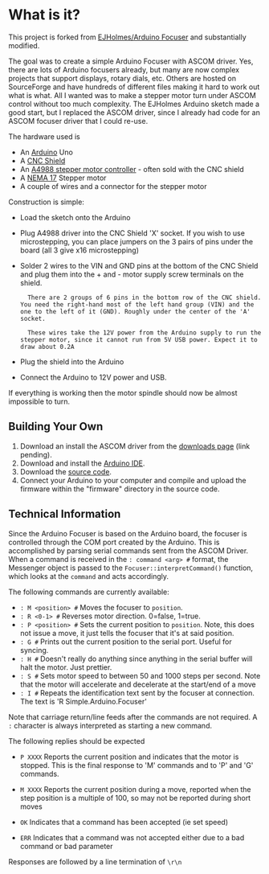 What is it?
==========

This project is forked from [EJHolmes/Arduino Focuser](http://ejholmes.github.com/2010/03/28/the-arduino-focuser.html) and substantially modified.

The goal was to create a simple Arduino Focuser with ASCOM driver. Yes, there are lots of Arduino focusers already, but many are now complex projects that support displays, rotary dials, etc. Others are hosted on SourceForge and have hundreds of different files making it hard to work out what is what. All I wanted was to make a stepper motor turn under ASCOM control without too much complexity. The EJHolmes Arduino sketch made a good start, but I replaced the ASCOM driver, since I already had code for an ASCOM focuser driver that I could re-use.

The hardware used is

* An [Arduino](http://www.arduino.cc/) Uno
* A [CNC Shield](https://ooznest.co.uk/product/arduino-cnc-shield/)
* An [A4988 stepper motor controller](https://ooznest.co.uk/product/a4988-stepper-motor-driver/) - often sold with the CNC shield
* A [NEMA 17](https://ooznest.co.uk/product/nema17-stepper-motors/) Stepper motor
* A couple of wires and a connector for the stepper motor

Construction is simple:

* Load the sketch onto the Arduino
* Plug A4988 driver into the CNC Shield 'X' socket. If you wish to use microstepping, you can place jumpers on the 3 pairs of pins under the board (all 3 give x16 microstepping)
* Solder 2 wires to the VIN and GND pins at the bottom of the CNC Shield and plug them into the + and - motor supply screw terminals on the shield. 

        There are 2 groups of 6 pins in the bottom row of the CNC shield. You need the right-hand most of the left hand group (VIN) and the one to the left of it (GND). Roughly under the center of the 'A' socket.

        These wires take the 12V power from the Arduino supply to run the stepper motor, since it cannot run from 5V USB power. Expect it to draw about 0.2A

* Plug the shield into the Arduino
* Connect the Arduino to 12V power and USB.

If everything is working then the motor spindle should now be almost impossible to turn.

Building Your Own
-----------------

1. Download an install the ASCOM driver from the [downloads page]() (link pending).
2. Download and install the [Arduino IDE](http://arduino.cc/).
3. Download the [source code](https://github.com/ejholmes/Arduino-Focuser).
4. Connect your Arduino to your computer and compile and upload the firmware within the "firmware" directory in the source code.



Technical Information
---------------------

Since the Arduino Focuser is based on the Arduino board, the focuser is controlled through the COM port created by the Arduino. This is accomplished by parsing serial commands sent from the ASCOM Driver. When a command is received in the `: command <arg> #` format, the Messenger object is passed to the `Focuser::interpretCommand()` function, which looks at the `command` and acts accordingly.
 
The following commands are currently available:

- `: M <position> #` Moves the focuser to `position`.
- `: R <0-1> #` Reverses motor direction. 0=false, 1=true.
- `: P <position> #` Sets the current position to `position`. Note, this does not issue a move, it just tells the focuser that it's at said position.
- `: G #` Prints out the current position to the serial port. Useful for syncing.
- `: H #` Doesn't really do anything since anything in the serial buffer will halt the motor. Just prettier.
- `: S #` Sets motor speed to between 50 and 1000 steps per second. Note that the motor will accelerate and decelerate at the start/end of a move
- `: I #` Repeats the identification text sent by the focuser at connection. The text is 'R Simple.Arduino.Focuser'

Note that carriage return/line feeds after the commands are not required. A `:` character is always interpreted as starting a new command.

The following replies should be expected

- `P XXXX` Reports the current position and indicates that the motor is stopped. This is the final response to 'M' commands and to 'P' and 'G' commands.

- `M XXXX` Reports the current position during a move, reported when the step position is a multiple of 100, so may not be reported during short moves

- `OK` Indicates that a command has been accepted (ie set speed)
- `ERR` Indicates that a command was not accepted either due to a bad command or bad parameter

Responses are followed by a line termination of `\r\n`




